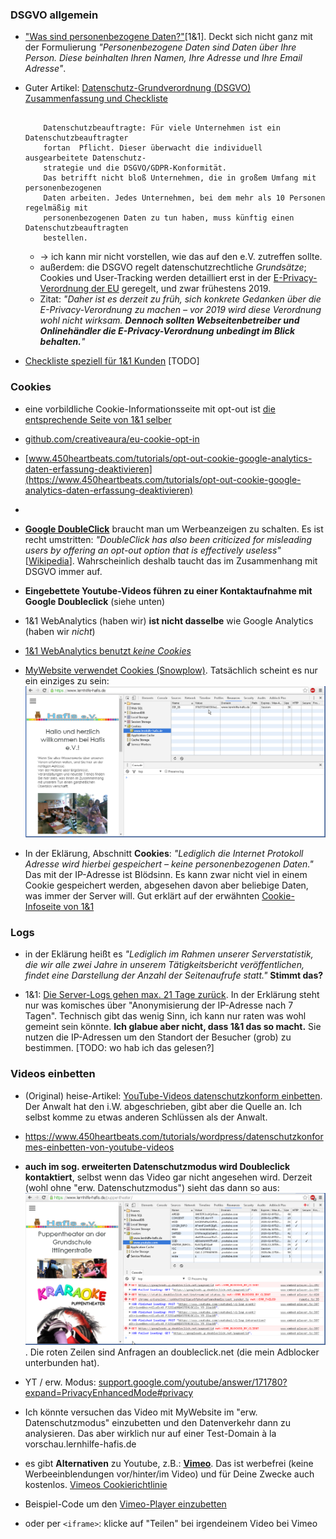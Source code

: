 ### DSGVO allgemein ###

  * ["Was sind personenbezogene Daten?"](https://hosting.1und1.de/hilfe/datenschutz/allgemeineinformationen/datenschutz-grundverordnung-dsgvo-im-ueberblick/?utm_campaign=1788&utm_content=direct&utm_medium=landinghub&utm_source=helpcenter&utm_term=1795)[1&1]. Deckt sich nicht ganz mit der Formulierung *"Personenbezogene Daten sind Daten über Ihre Person. Diese beinhalten Ihren Namen, Ihre Adresse und Ihre Email Adresse"*. 

  * Guter Artikel: [Datenschutz-Grundverordnung (DSGVO) Zusammenfassung und Checkliste](https://hosting.1und1.de/digitalguide/websites/online-recht/datenschutz-grundverordnung-regeln-fuer-unternehmen/)
	```
		
		Datenschutzbeauftragte: Für viele Unternehmen ist ein Datenschutzbeauftragter
		fortan	Pflicht. Dieser überwacht die individuell ausgearbeitete Datenschutz-
		strategie und die DSGVO/GDPR-Konformität.
		Das betrifft nicht bloß Unternehmen, die in großem Umfang mit personenbezogenen
		Daten arbeiten. Jedes Unternehmen, bei dem mehr als 10 Personen regelmäßig mit
		personenbezogenen Daten zu tun haben, muss künftig einen Datenschutzbeauftragten
		bestellen.

	```
	- -> ich kann mir nicht vorstellen, wie das auf den e.V. zutreffen sollte.
	- außerdem: die DSGVO regelt datenschutzrechtliche *Grundsätze*; Cookies und User-Tracking werden detailliert erst in der [E-Privacy-Verordnung der EU](https://hosting.1und1.de/digitalguide/websites/online-recht/eprivacy-verordnung/) geregelt, und zwar frühestens 2019.
    - Zitat: *"Daher ist es derzeit zu früh, sich konkrete Gedanken über die E-Privacy-Verordnung zu machen – vor 2019 wird diese Verordnung wohl nicht wirksam. **Dennoch sollten Webseitenbetreiber und Onlinehändler die E-Privacy-Verordnung unbedingt im Blick behalten.**"*
    >

  * [Checkliste speziell für 1&1 Kunden](https://hosting.1und1.de/hilfe/datenschutz/allgemeineinformationen/checkliste/) [TODO]

### Cookies ###
  * eine vorbildliche Cookie-Informationsseite mit opt-out ist [die entsprechende Seite von 1&1 selber](https://hosting.1und1.de/cookies)

  * [github.com/creativeaura/eu-cookie-opt-in](https://github.com/creativeaura/eu-cookie-opt-in)

  *  [www.450heartbeats.com/tutorials/opt-out-cookie-google-analytics-daten-erfassung-deaktivieren](https://www.450heartbeats.com/tutorials/opt-out-cookie-google-analytics-daten-erfassung-deaktivieren)
  *  
  * **[Google DoubleClick](https://www.doubleclickbygoogle.com/de/)** braucht man um Werbeanzeigen zu schalten. Es ist recht umstritten: *"DoubleClick has also been criticized for misleading users by offering an opt-out option that is effectively useless"* [[Wikipedia](https://en.wikipedia.org/wiki/DoubleClick)]. Wahrscheinlich deshalb taucht das im Zusammenhang mit DSGVO immer auf.

  * **Eingebettete Youtube-Videos führen zu einer Kontaktaufnahme mit Google Doubleclick** (siehe unten)

  * 1&1 WebAnalytics (haben wir) **ist nicht dasselbe** wie Google Analytics (haben wir *nicht*)
  * [1&1 WebAnalytics benutzt *keine Cookies*](https://hosting.1und1.de/hilfe/datenschutz/datenverarbeitung-von-webseitenbesuchern-ihres-11-produktes/11-webanalytics/?utm_campaign=1788&utm_content=direct&utm_medium=landinghub&utm_source=helpcenter&utm_term=2103)

  * [MyWebsite verwendet Cookies (Snowplow)](https://hosting.1und1.de/hilfe/datenschutz/datenverarbeitung-von-webseitenbesuchern-ihres-11-produktes/11-mywebsite-aktuelles-produktangebot/?utm_campaign=1788&utm_content=direct&utm_medium=landinghub&utm_source=helpcenter&utm_term=2423). Tatsächlich scheint es nur ein einziges zu sein: ![MyWebsite-cookie](MyWebsite-cookie.png)

  * In der Eklärung, Abschnitt **Cookies**: *"Lediglich die Internet Protokoll Adresse wird hierbei gespeichert – keine personenbezogenen Daten."* Das mit der IP-Adresse ist Blödsinn. Es kann zwar nicht viel in einem Cookie gespeichert werden, abgesehen davon aber beliebige Daten, was immer der Server will. Gut erklärt auf der erwähnten [Cookie-Infoseite von 1&1](https://hosting.1und1.de/cookies)

### Logs ###
  * in der Eklärung heißt es *"Lediglich im Rahmen unserer Serverstatistik, die wir alle zwei Jahre in unserem Tätigkeitsbericht veröffentlichen, findet eine Darstellung der Anzahl der Seitenaufrufe statt."* **Stimmt das?**

  * 1&1: [Die Server-Logs gehen max. 21 Tage zurück](https://hosting.1und1.de/hilfe/datenschutz/datenverarbeitung-von-webseitenbesuchern-ihres-11-produktes/11-webhosting/?utm_campaign=1788&utm_content=direct&utm_medium=landinghub&utm_source=helpcenter&utm_term=2176). In der Erklärung steht nur was komisches über "Anonymisierung der IP-Adresse nach 7 Tagen". Technisch gibt das wenig Sinn, ich kann nur raten was wohl gemeint sein könnte. **Ich glabue aber nicht, dass 1&1 das so macht.** Sie nutzen die IP-Adressen um den Standort der Besucher (grob) zu bestimmen. [TODO: wo hab ich das gelesen?]

### Videos einbetten ###
  * (Original) heise-Artikel: [YouTube-Videos datenschutzkonform einbetten](https://www.heise.de/ct/ausgabe/2016-1-YouTube-Videos-datenschutzkonform-einbetten-3046316.html). Der Anwalt hat den i.W. abgeschrieben, gibt aber die Quelle an. Ich selbst komme zu etwas anderen Schlüssen als der Anwalt.

  * https://www.450heartbeats.com/tutorials/wordpress/datenschutzkonformes-einbetten-von-youtube-videos

  * **auch im sog. erweiterten Datenschutzmodus wird Doubleclick kontaktiert**, selbst wenn das Video gar nicht angesehen wird. Derzeit (wohl ohne "erw. Datenschutzmodus") sieht das dann so aus: ![Youtube-cookies](Youtube-cookies.png). Die roten Zeilen sind Anfragen an doubleclick.net (die mein Adblocker unterbunden hat).

  * YT / erw. Modus: [support.google.com/youtube/answer/171780?expand=PrivacyEnhancedMode#privacy](https://support.google.com/youtube/answer/171780?expand=PrivacyEnhancedMode#privacy)

  * Ich könnte versuchen das Video mit MyWebsite im "erw. Datenschutzmodus" einzubetten und den Datenverkehr dann zu analysieren. Das aber wirklich nur auf einer Test-Domain à la vorschau.lernhilfe-hafis.de

  * es gibt **Alternativen** zu Youtube, z.B.: **[Vimeo](https://vimeo.com/de/upgrade)**. Das ist werbefrei (keine Werbeeinblendungen vor/hinter/im Video) und für Deine Zwecke auch kostenlos. [Vimeos Cookierichtlinie](https://vimeo.com/cookie_policy?vcid=32179)

  * Beispiel-Code um den [Vimeo-Player einzubetten](https://github.com/vimeo/vimeo-oembed-examples/tree/master/oembed)

  * oder per `<iframe>`: klicke auf "Teilen" bei irgendeinem Video bei Vimeo